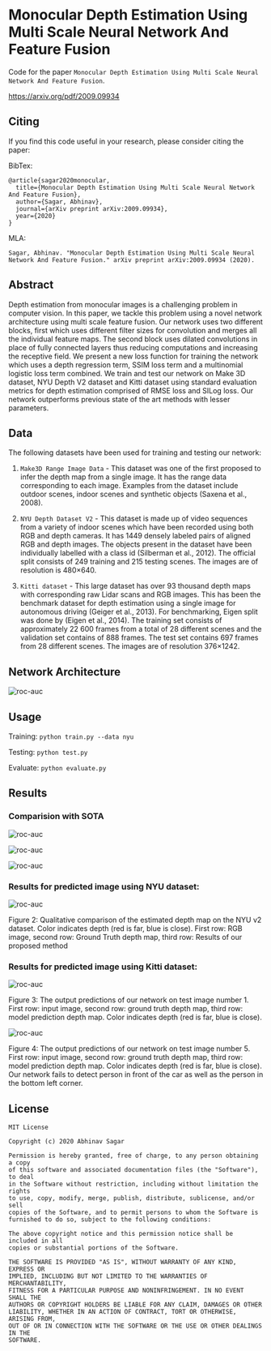 # Monocular Depth Estimation Using Multi Scale Neural Network And Feature Fusion
Code for the paper `Monocular Depth Estimation Using Multi Scale Neural Network And Feature Fusion`.

https://arxiv.org/pdf/2009.09934

## Citing

If you find this code useful in your research, please consider citing the paper:

BibTex:

```
@article{sagar2020monocular,
  title={Monocular Depth Estimation Using Multi Scale Neural Network And Feature Fusion},
  author={Sagar, Abhinav},
  journal={arXiv preprint arXiv:2009.09934},
  year={2020}
}
```

MLA:

`Sagar, Abhinav. "Monocular Depth Estimation Using Multi Scale Neural Network And Feature Fusion." arXiv preprint arXiv:2009.09934 (2020).`

## Abstract

Depth estimation from monocular images is a challenging problem in computer
vision. In this paper, we tackle this problem using a novel network architecture
using multi scale feature fusion. Our network uses two different blocks, first which
uses different filter sizes for convolution and merges all the individual feature maps.
The second block uses dilated convolutions in place of fully connected layers thus
reducing computations and increasing the receptive field. We present a new loss
function for training the network which uses a depth regression term, SSIM loss
term and a multinomial logistic loss term combined. We train and test our network
on Make 3D dataset, NYU Depth V2 dataset and Kitti dataset using standard
evaluation metrics for depth estimation comprised of RMSE loss and SILog loss.
Our network outperforms previous state of the art methods with lesser parameters.

## Data

The following datasets have been used for training and testing our network:

1. `Make3D Range Image Data` - This dataset was one of the first proposed to infer the depth map
from a single image. It has the range data corresponding to each image. Examples from the dataset
include outdoor scenes, indoor scenes and synthetic objects (Saxena et al., 2008).

2. `NYU Depth Dataset V2` - This dataset is made up of video sequences from a variety of indoor
scenes which have been recorded using both RGB and depth cameras. It has 1449 densely labeled
pairs of aligned RGB and depth images. The objects present in the dataset have been individually
labelled with a class id (Silberman et al., 2012). The official split consists of 249 training and 215
testing scenes. The images are of resolution is 480×640.

3. `Kitti dataset` - This large dataset has over 93 thousand depth maps with corresponding raw Lidar
scans and RGB images. This has been the benchmark dataset for depth estimation using a single
image for autonomous driving (Geiger et al., 2013). For benchmarking, Eigen split was done by
(Eigen et al., 2014). The training set consists of approximately 22 600 frames from a total of 28
different scenes and the validation set contains of 888 frames. The test set contains 697 frames from
28 different scenes. The images are of resolution 376×1242.

## Network Architecture

![roc-auc](images/depth3.png)

## Usage

Training: `python train.py --data nyu`

Testing: `python test.py`

Evaluate: `python evaluate.py`

## Results

### Comparision with SOTA

![roc-auc](images/depth5.png)

![roc-auc](images/depth6.png)

![roc-auc](images/depth7.png)

### Results for predicted image using NYU dataset:

![roc-auc](images/depth4.png)

Figure 2: Qualitative comparison of the estimated depth map on the NYU v2 dataset. Color indicates
depth (red is far, blue is close). First row: RGB image, second row: Ground Truth depth map, third
row: Results of our proposed method

### Results for predicted image using Kitti dataset:

![roc-auc](images/depth1.png)

Figure 3: The output predictions of our network on test image number 1. First row: input image,
second row: ground truth depth map, third row: model prediction depth map. Color indicates depth
(red is far, blue is close).

![roc-auc](images/depth2.png)

Figure 4: The output predictions of our network on test image number 5. First row: input image,
second row: ground truth depth map, third row: model prediction depth map. Color indicates depth
(red is far, blue is close). Our network fails to detect person in front of the car as well as the person in
the bottom left corner.

## License

```
MIT License

Copyright (c) 2020 Abhinav Sagar

Permission is hereby granted, free of charge, to any person obtaining a copy
of this software and associated documentation files (the "Software"), to deal
in the Software without restriction, including without limitation the rights
to use, copy, modify, merge, publish, distribute, sublicense, and/or sell
copies of the Software, and to permit persons to whom the Software is
furnished to do so, subject to the following conditions:

The above copyright notice and this permission notice shall be included in all
copies or substantial portions of the Software.

THE SOFTWARE IS PROVIDED "AS IS", WITHOUT WARRANTY OF ANY KIND, EXPRESS OR
IMPLIED, INCLUDING BUT NOT LIMITED TO THE WARRANTIES OF MERCHANTABILITY,
FITNESS FOR A PARTICULAR PURPOSE AND NONINFRINGEMENT. IN NO EVENT SHALL THE
AUTHORS OR COPYRIGHT HOLDERS BE LIABLE FOR ANY CLAIM, DAMAGES OR OTHER
LIABILITY, WHETHER IN AN ACTION OF CONTRACT, TORT OR OTHERWISE, ARISING FROM,
OUT OF OR IN CONNECTION WITH THE SOFTWARE OR THE USE OR OTHER DEALINGS IN THE
SOFTWARE.
```

